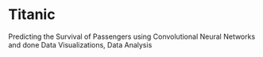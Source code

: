 # Titanic

Predicting the Survival of Passengers using Convolutional Neural Networks and done Data Visualizations, Data Analysis
